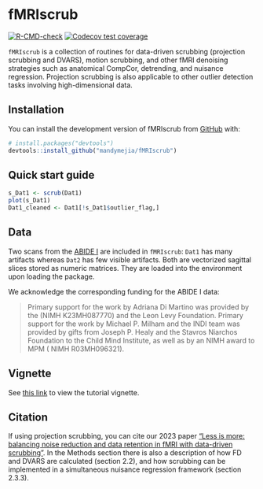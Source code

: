 
<!-- README.md is generated from README.Rmd. Please edit that file -->

# fMRIscrub

<!-- badges: start -->

[![R-CMD-check](https://github.com/mandymejia/fMRIscrub/workflows/R-CMD-check/badge.svg)](https://github.com/mandymejia/fMRIscrub/actions)
[![Codecov test
coverage](https://codecov.io/gh/mandymejia/fMRIscrub/branch/master/graph/badge.svg)](https://app.codecov.io/gh/mandymejia/fMRIscrub?branch=master)
<!-- badges: end -->

`fMRIscrub` is a collection of routines for data-driven scrubbing
(projection scrubbing and DVARS), motion scrubbing, and other fMRI
denoising strategies such as anatomical CompCor, detrending, and
nuisance regression. Projection scrubbing is also applicable to other
outlier detection tasks involving high-dimensional data.

## Installation

You can install the development version of fMRIscrub from
[GitHub](https://github.com/) with:

``` r
# install.packages("devtools")
devtools::install_github("mandymejia/fMRIscrub")
```

## Quick start guide

``` r
s_Dat1 <- scrub(Dat1)
plot(s_Dat1)
Dat1_cleaned <- Dat1[!s_Dat1$outlier_flag,]
```

## Data

Two scans from the [ABIDE
I](http://fcon_1000.projects.nitrc.org/indi/abide/abide_I.html) are
included in `fMRIscrub`: `Dat1` has many artifacts whereas `Dat2` has
few visible artifacts. Both are vectorized sagittal slices stored as
numeric matrices. They are loaded into the environment upon loading the
package.

We acknowledge the corresponding funding for the ABIDE I data:

> Primary support for the work by Adriana Di Martino was provided by the
> (NIMH K23MH087770) and the Leon Levy Foundation. Primary support for
> the work by Michael P. Milham and the INDI team was provided by gifts
> from Joseph P. Healy and the Stavros Niarchos Foundation to the Child
> Mind Institute, as well as by an NIMH award to MPM ( NIMH
> R03MH096321).

## Vignette

See [this
link](https://github.com/mandymejia/fMRIscrub/blob/master/vignettes/projection_scrubbing.rmd)
to view the tutorial vignette.

## Citation

If using projection scrubbing, you can cite our 2023 paper [“Less is
more: balancing noise reduction and data retention in fMRI with
data-driven
scrubbing”](https://doi.org/10.1016/j.neuroimage.2023.119972). In the
Methods section there is also a description of how FD and DVARS are
calculated (section 2.2), and how scrubbing can be implemented in a
simultaneous nuisance regression framework (section 2.3.3).

